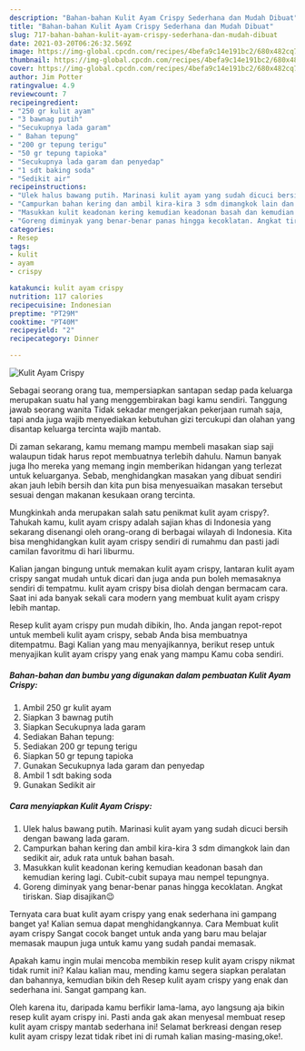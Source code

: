 ```yaml
---
description: "Bahan-bahan Kulit Ayam Crispy Sederhana dan Mudah Dibuat"
title: "Bahan-bahan Kulit Ayam Crispy Sederhana dan Mudah Dibuat"
slug: 717-bahan-bahan-kulit-ayam-crispy-sederhana-dan-mudah-dibuat
date: 2021-03-20T06:26:32.569Z
image: https://img-global.cpcdn.com/recipes/4befa9c14e191bc2/680x482cq70/kulit-ayam-crispy-foto-resep-utama.jpg
thumbnail: https://img-global.cpcdn.com/recipes/4befa9c14e191bc2/680x482cq70/kulit-ayam-crispy-foto-resep-utama.jpg
cover: https://img-global.cpcdn.com/recipes/4befa9c14e191bc2/680x482cq70/kulit-ayam-crispy-foto-resep-utama.jpg
author: Jim Potter
ratingvalue: 4.9
reviewcount: 7
recipeingredient:
- "250 gr kulit ayam"
- "3 bawnag putih"
- "Secukupnya lada garam"
- " Bahan tepung"
- "200 gr tepung terigu"
- "50 gr tepung tapioka"
- "Secukupnya lada garam dan penyedap"
- "1 sdt baking soda"
- "Sedikit air"
recipeinstructions:
- "Ulek halus bawang putih. Marinasi kulit ayam yang sudah dicuci bersih dengan bawang lada garam."
- "Campurkan bahan kering dan ambil kira-kira 3 sdm dimangkok lain dan sedikit air, aduk rata untuk bahan basah."
- "Masukkan kulit keadonan kering kemudian keadonan basah dan kemudian kering lagi. Cubit-cubit supaya mau nempel tepungnya."
- "Goreng diminyak yang benar-benar panas hingga kecoklatan. Angkat tiriskan. Siap disajikan😉"
categories:
- Resep
tags:
- kulit
- ayam
- crispy

katakunci: kulit ayam crispy 
nutrition: 117 calories
recipecuisine: Indonesian
preptime: "PT29M"
cooktime: "PT40M"
recipeyield: "2"
recipecategory: Dinner

---
```



![Kulit Ayam Crispy](https://img-global.cpcdn.com/recipes/4befa9c14e191bc2/680x482cq70/kulit-ayam-crispy-foto-resep-utama.jpg)

Sebagai seorang orang tua, mempersiapkan santapan sedap pada keluarga merupakan suatu hal yang menggembirakan bagi kamu sendiri. Tanggung jawab seorang  wanita Tidak sekadar mengerjakan pekerjaan rumah saja, tapi anda juga wajib menyediakan kebutuhan gizi tercukupi dan olahan yang disantap keluarga tercinta wajib mantab.

Di zaman  sekarang, kamu memang mampu membeli masakan siap saji walaupun tidak harus repot membuatnya terlebih dahulu. Namun banyak juga lho mereka yang memang ingin memberikan hidangan yang terlezat untuk keluarganya. Sebab, menghidangkan masakan yang dibuat sendiri akan jauh lebih bersih dan kita pun bisa menyesuaikan masakan tersebut sesuai dengan makanan kesukaan orang tercinta. 



Mungkinkah anda merupakan salah satu penikmat kulit ayam crispy?. Tahukah kamu, kulit ayam crispy adalah sajian khas di Indonesia yang sekarang disenangi oleh orang-orang di berbagai wilayah di Indonesia. Kita bisa menghidangkan kulit ayam crispy sendiri di rumahmu dan pasti jadi camilan favoritmu di hari liburmu.

Kalian jangan bingung untuk memakan kulit ayam crispy, lantaran kulit ayam crispy sangat mudah untuk dicari dan juga anda pun boleh memasaknya sendiri di tempatmu. kulit ayam crispy bisa diolah dengan bermacam cara. Saat ini ada banyak sekali cara modern yang membuat kulit ayam crispy lebih mantap.

Resep kulit ayam crispy pun mudah dibikin, lho. Anda jangan repot-repot untuk membeli kulit ayam crispy, sebab Anda bisa membuatnya ditempatmu. Bagi Kalian yang mau menyajikannya, berikut resep untuk menyajikan kulit ayam crispy yang enak yang mampu Kamu coba sendiri.

<!--inarticleads1-->

##### Bahan-bahan dan bumbu yang digunakan dalam pembuatan Kulit Ayam Crispy:

1. Ambil 250 gr kulit ayam
1. Siapkan 3 bawnag putih
1. Siapkan Secukupnya lada garam
1. Sediakan  Bahan tepung:
1. Sediakan 200 gr tepung terigu
1. Siapkan 50 gr tepung tapioka
1. Gunakan Secukupnya lada garam dan penyedap
1. Ambil 1 sdt baking soda
1. Gunakan Sedikit air




<!--inarticleads2-->

##### Cara menyiapkan Kulit Ayam Crispy:

1. Ulek halus bawang putih. Marinasi kulit ayam yang sudah dicuci bersih dengan bawang lada garam.
1. Campurkan bahan kering dan ambil kira-kira 3 sdm dimangkok lain dan sedikit air, aduk rata untuk bahan basah.
1. Masukkan kulit keadonan kering kemudian keadonan basah dan kemudian kering lagi. Cubit-cubit supaya mau nempel tepungnya.
1. Goreng diminyak yang benar-benar panas hingga kecoklatan. Angkat tiriskan. Siap disajikan😉




Ternyata cara buat kulit ayam crispy yang enak sederhana ini gampang banget ya! Kalian semua dapat menghidangkannya. Cara Membuat kulit ayam crispy Sangat cocok banget untuk anda yang baru mau belajar memasak maupun juga untuk kamu yang sudah pandai memasak.

Apakah kamu ingin mulai mencoba membikin resep kulit ayam crispy nikmat tidak rumit ini? Kalau kalian mau, mending kamu segera siapkan peralatan dan bahannya, kemudian bikin deh Resep kulit ayam crispy yang enak dan sederhana ini. Sangat gampang kan. 

Oleh karena itu, daripada kamu berfikir lama-lama, ayo langsung aja bikin resep kulit ayam crispy ini. Pasti anda gak akan menyesal membuat resep kulit ayam crispy mantab sederhana ini! Selamat berkreasi dengan resep kulit ayam crispy lezat tidak ribet ini di rumah kalian masing-masing,oke!.

